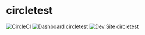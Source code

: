 # circletest

[![CircleCI](https://circleci.com/gh/ddavidd/circletest.svg?style=shield)](https://circleci.com/gh/ddavidd/circletest)
[![Dashboard circletest](https://img.shields.io/badge/dashboard-circletest-yellow.svg)](https://dashboard.pantheon.io/sites/4c57384a-4072-40b2-a31f-080ce347b316#dev/code)
[![Dev Site circletest](https://img.shields.io/badge/site-circletest-blue.svg)](http://dev-circletest.pantheonsite.io/)